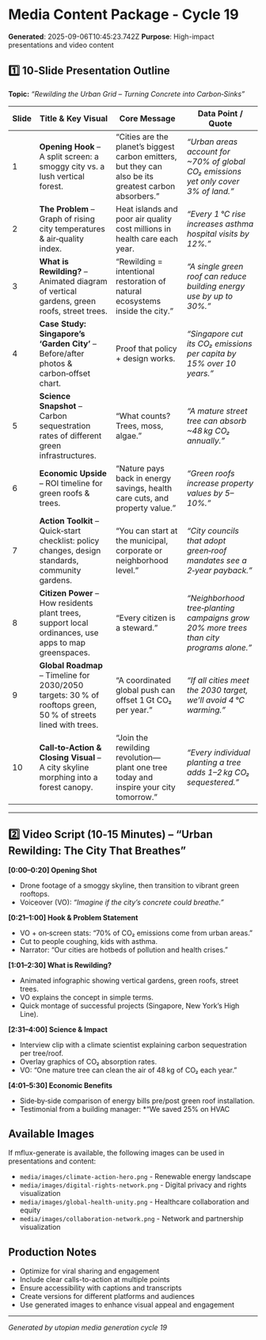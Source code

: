 # Media Content Package - Cycle 19

**Generated**: 2025-09-06T10:45:23.742Z
**Purpose**: High-impact presentations and video content

## 1️⃣ 10‑Slide Presentation Outline  
**Topic:** *“Rewilding the Urban Grid – Turning Concrete into Carbon‑Sinks”*  

| Slide | Title & Key Visual | Core Message | Data Point / Quote |
|-------|--------------------|--------------|-------------------|
| 1 | **Opening Hook** – A split screen: a smoggy city vs. a lush vertical forest. | “Cities are the planet’s biggest carbon emitters, but they can also be its greatest carbon absorbers.” | *“Urban areas account for ~70% of global CO₂ emissions yet only cover 3% of land.”* |
| 2 | **The Problem** – Graph of rising city temperatures & air‑quality index. | Heat islands and poor air quality cost millions in health care each year. | *“Every 1 °C rise increases asthma hospital visits by 12%.”* |
| 3 | **What is Rewilding?** – Animated diagram of vertical gardens, green roofs, street trees. | “Rewilding = intentional restoration of natural ecosystems inside the city.” | *“A single green roof can reduce building energy use by up to 30%.”* |
| 4 | **Case Study: Singapore’s ‘Garden City’** – Before/after photos & carbon‑offset chart. | Proof that policy + design works. | *“Singapore cut its CO₂ emissions per capita by 15% over 10 years.”* |
| 5 | **Science Snapshot** – Carbon sequestration rates of different green infrastructures. | “What counts? Trees, moss, algae.” | *“A mature street tree can absorb ~48 kg CO₂ annually.”* |
| 6 | **Economic Upside** – ROI timeline for green roofs & trees. | “Nature pays back in energy savings, health care cuts, and property value.” | *“Green roofs increase property values by 5–10%.”* |
| 7 | **Action Toolkit** – Quick‑start checklist: policy changes, design standards, community gardens. | “You can start at the municipal, corporate or neighborhood level.” | *“City councils that adopt green‑roof mandates see a 2‑year payback.”* |
| 8 | **Citizen Power** – How residents plant trees, support local ordinances, use apps to map greenspaces. | “Every citizen is a steward.” | *“Neighborhood tree‑planting campaigns grow 20% more trees than city programs alone.”* |
| 9 | **Global Roadmap** – Timeline for 2030/2050 targets: 30 % of rooftops green, 50 % of streets lined with trees. | “A coordinated global push can offset 1 Gt CO₂ per year.” | *“If all cities meet the 2030 target, we’ll avoid 4 °C warming.”* |
|10| **Call‑to‑Action & Closing Visual** – A city skyline morphing into a forest canopy. | “Join the rewilding revolution—plant one tree today and inspire your city tomorrow.” | *“Every individual planting a tree adds 1–2 kg CO₂ sequestered.”* |

---

## 2️⃣ Video Script (10‑15 Minutes) – “Urban Rewilding: The City That Breathes”

**[0:00–0:20] Opening Shot**  
- Drone footage of a smoggy skyline, then transition to vibrant green rooftops.  
- Voiceover (VO): *“Imagine if the city’s concrete could breathe.”*

**[0:21–1:00] Hook & Problem Statement**  
- VO + on‑screen stats: “70% of CO₂ emissions come from urban areas.”  
- Cut to people coughing, kids with asthma.  
- Narrator: “Our cities are hotbeds of pollution and health crises.”

**[1:01–2:30] What is Rewilding?**  
- Animated infographic showing vertical gardens, green roofs, street trees.  
- VO explains the concept in simple terms.  
- Quick montage of successful projects (Singapore, New York’s High Line).

**[2:31–4:00] Science & Impact**  
- Interview clip with a climate scientist explaining carbon sequestration per tree/roof.  
- Overlay graphics of CO₂ absorption rates.  
- VO: “One mature tree can clean the air of 48 kg of CO₂ each year.”

**[4:01–5:30] Economic Benefits**  
- Side‑by‑side comparison of energy bills pre/post green roof installation.  
- Testimonial from a building manager: *“We saved 25% on HVAC

## Available Images
If mflux-generate is available, the following images can be used in presentations and content:
- `media/images/climate-action-hero.png` - Renewable energy landscape
- `media/images/digital-rights-network.png` - Digital privacy and rights visualization  
- `media/images/global-health-unity.png` - Healthcare collaboration and equity
- `media/images/collaboration-network.png` - Network and partnership visualization

## Production Notes
- Optimize for viral sharing and engagement
- Include clear calls-to-action at multiple points
- Ensure accessibility with captions and transcripts
- Create versions for different platforms and audiences
- Use generated images to enhance visual appeal and engagement

---
*Generated by utopian media generation cycle 19*
